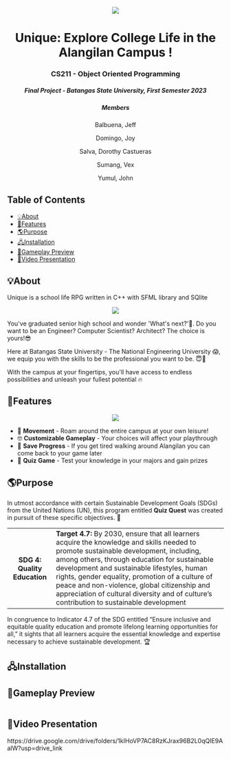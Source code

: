<p align="center"> 
    <img src="https://github.com/John-Yumul/Quiz-Quest/assets/120115162/cf396b5f-d724-45b2-bd6c-b6ab6941bd3a">
</p>


<h1 align="center"> Unique: Explore College Life in the Alangilan Campus !</h1>
<h3 align="center"> CS211 - Object Oriented Programming </h3>
<h5 align="center"> Final Project - Batangas State University, First Semester 2023 </h3>

<h5 align="center"> Members </h3>
<p align="center">Balbuena, Jeff  </p>
<p align="center">Domingo, Joy </p>
<p align="center">Salva, Dorothy Castueras</p>
<p align="center">Sumang, Vex</p>
<p align="center">Yumul, John</p>

## Table of Contents	
- [💡About](#--about)
- [🚀Features](#--features)
- [🌎Purpose](#--purpose)
- [🖧Installation](#--how-to-install)
- [🤯Gameplay Preview](#--gameplay-preview)
- [🎥Video Presentation](#--video-presentation)


### <a name="--about"></a>	
 ## 💡About
 <p> Unique is a school life RPG written in C++ with SFML library and SQlite </p>

<p align="center"> 
    <img src="https://github.com/John-Yumul/Quiz-Quest/assets/120115162/3932f4a0-a3f4-48b3-a4eb-3529bdfeac8b">
</p>

<p> You've graduated senior high school and wonder 'What's next?'🤔. Do you want to be an Engineer? Computer Scientist? Architect? The choice is yours!😎 </p>
<p> Here at Batangas State University - The National Engineering University 😱, we equip you with the skills to be the professional you want to be. 😇🤗</p>
<p> With the campus at your fingertips, you'll have access to endless possibilities and unleash your fullest potential 🔥</p>

<a name="--purpose"></a>	

### <a name="--features"></a>	
## 🚀Features 
<p align="center">
<p align="center"> 
    <img src="https://github.com/John-Yumul/Quiz-Quest/assets/120115162/24468a84-9f3b-4be7-be3a-c052a17b3ca1">
</p>

<ul>
	<li>🏦 <b>Movement</b> - Roam around the entire campus at your own leisure!</li>
	<li>🤓 <b>Customizable Gameplay</b> - Your choices will affect your playthrough</li>
	<li>🤖 <b>Save Progress</b> - If you get tired walking around Alangilan you can come back to your game later</li>
	<li>🧓 <b>Quiz Game</b> - Test your knowledge in your majors and gain prizes</li>
	
</ul>

### <a name="--purpose"></a>	
## 🌎Purpose
<p> In utmost accordance with certain Sustainable Development Goals (SDGs) from the United Nations (UN), this program entitled <strong>Quiz Quest</strong> was created in pursuit of these specific objectives. 📝</p> 

<table>
	<tr>
		<th>SDG 4: Quality Education</th>
		<td><strong>Target 4.7:</strong> By 2030, ensure that all learners acquire the knowledge and skills needed to promote sustainable development, including, among others, through education for sustainable development and sustainable lifestyles, human rights, gender equality, promotion of a culture of peace and non-violence, global citizenship and appreciation of cultural diversity and of culture’s contribution to sustainable development</td>
	</tr>
</table>
<p> In congruence to Indicator 4.7 of the SDG entitled “Ensure inclusive and equitable quality education and promote lifelong learning opportunities for all,” it sights that all learners acquire the essential knowledge and expertise necessary to achieve sustainable development. 🏆</p>




 ### <a name="--how-to-install"></a>	
## 🖧Installation


### <a name="--gameplay-preview"></a>	
 ## 🤯Gameplay Preview
<p align="center"> 
    <img src="">
</p>
 
 ### <a name="--video-presentation"></a>	
## 🎥Video Presentation

<p> https://drive.google.com/drive/folders/1kIHoVP7AC8RzKJrax96B2L0qQIE9AalW?usp=drive_link </p>





